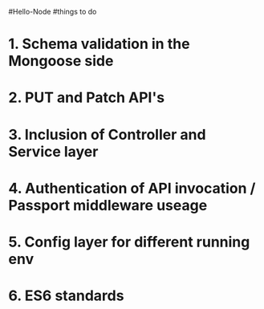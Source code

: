 #Hello-Node
#things to do
# 1. Schema validation in the Mongoose side
# 2. PUT and Patch API's
# 3. Inclusion of Controller and Service layer
# 4. Authentication of API invocation / Passport middleware useage
# 5. Config layer for different running env
# 6. ES6 standards

